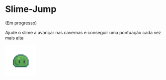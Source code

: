 # Slime-Jump
(Em progresso)

Ajude o slime a avançar nas cavernas e conseguir uma pontuação cada vez mais alta

<img src="idle.gif" width="100px" height="100px">
